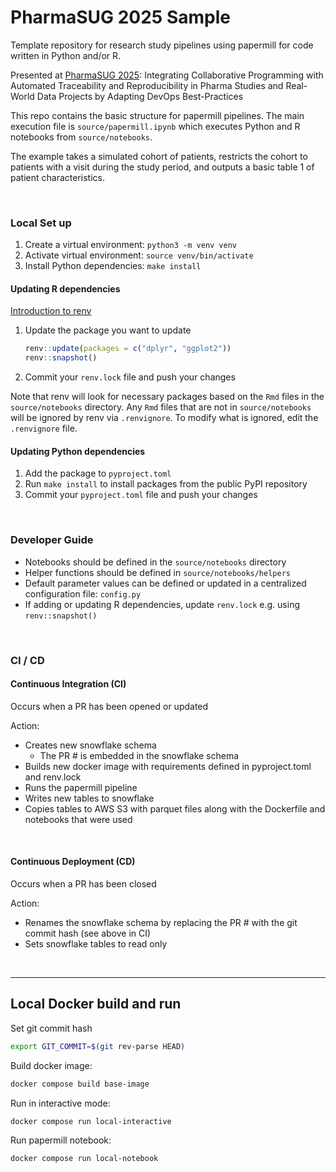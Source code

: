 # PharmaSUG 2025 Sample
Template repository for research study pipelines using papermill for code written in Python and/or R.

Presented at [PharmaSUG 2025](https://pharmasug.org/conferences/pharmasug-2025-us/): Integrating Collaborative Programming with Automated Traceability and Reproducibility in Pharma Studies and Real-World Data Projects by Adapting DevOps Best-Practices

This repo contains the basic structure for papermill pipelines. The main execution file is `source/papermill.ipynb` which executes Python and R notebooks from `source/notebooks`.

The example takes a simulated cohort of patients, restricts the cohort to patients with a visit during the study period, and outputs a basic table 1 of patient characteristics. 


<br>

### Local Set up

1. Create a virtual environment: `python3 -m venv venv`
2. Activate virtual environment: `source venv/bin/activate`
3. Install Python dependencies: `make install`


#### Updating R dependencies
[Introduction to renv](https://rstudio.github.io/renv/articles/renv.html)

1. Update the package you want to update
    ```r
    renv::update(packages = c("dplyr", "ggplot2"))
    renv::snapshot()
    ```
2. Commit your `renv.lock` file and push your changes

Note that renv will look for necessary packages based on the `Rmd` files in the `source/notebooks` directory. Any `Rmd` files that are not in `source/notebooks` will be ignored by renv via `.renvignore`. To modify what is ignored, edit the `.renvignore` file.

#### Updating Python dependencies

1. Add the package to `pyproject.toml`
2. Run `make install` to install packages from the public PyPI repository
3. Commit your `pyproject.toml` file and push your changes

<br>

### Developer Guide
* Notebooks should be defined in the `source/notebooks` directory
* Helper functions should be defined in `source/notebooks/helpers`
* Default parameter values can be defined or updated in a centralized configuration file: `config.py`
* If adding or updating R dependencies, update `renv.lock` e.g. using `renv::snapshot()`

<br>

### CI / CD
#### Continuous Integration (CI)
Occurs when a PR has been opened or updated

Action:
  * Creates new snowflake schema
    * The PR # is embedded in the snowflake schema
  * Builds new docker image with requirements defined in pyproject.toml and renv.lock
  * Runs the papermill pipeline
  * Writes new tables to snowflake
  * Copies tables to AWS S3 with parquet files along with the Dockerfile and notebooks that were used

<br>

#### Continuous Deployment (CD)
Occurs when a PR has been closed

Action:
  * Renames the snowflake schema by replacing the PR # with the git commit hash (see above in CI)
  * Sets snowflake tables to read only


<br>

---



## Local Docker build and run

Set git commit hash
```bash
export GIT_COMMIT=$(git rev-parse HEAD)
```

Build docker image:
```bash
docker compose build base-image
```

Run in interactive mode:
```bash
docker compose run local-interactive
```

Run papermill notebook:
```bash
docker compose run local-notebook
```


<br>
